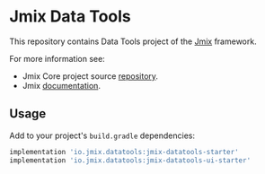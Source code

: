 # Jmix Data Tools

This repository contains Data Tools project of the [Jmix](https://jmix.io) framework.

For more information see:

* Jmix Core project source [repository](https://github.com/Haulmont/jmix-core).
* Jmix [documentation](https://docs.jmix.io).


## Usage

Add to your project's `build.gradle` dependencies:

```groovy
implementation 'io.jmix.datatools:jmix-datatools-starter'
implementation 'io.jmix.datatools:jmix-datatools-ui-starter'
```
